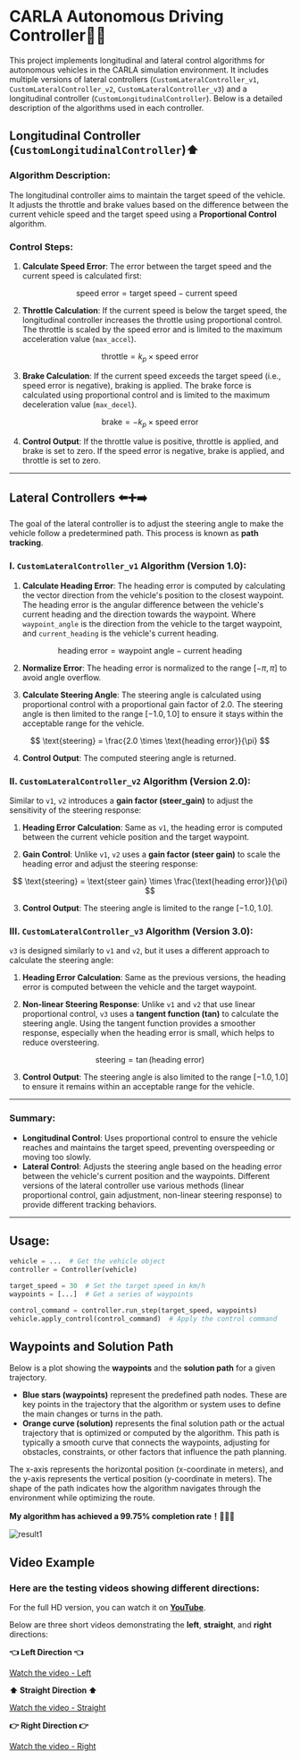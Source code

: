 # CARLA Autonomous Driving Controller🚗🤖

This project implements longitudinal and lateral control algorithms for autonomous vehicles in the CARLA simulation environment. It includes multiple versions of lateral controllers (`CustomLateralController_v1`, `CustomLateralController_v2`, `CustomLateralController_v3`) and a longitudinal controller (`CustomLongitudinalController`). Below is a detailed description of the algorithms used in each controller.

## Longitudinal Controller (`CustomLongitudinalController`)⬆️

### Algorithm Description:
The longitudinal controller aims to maintain the target speed of the vehicle. It adjusts the throttle and brake values based on the difference between the current vehicle speed and the target speed using a **Proportional Control** algorithm.

### Control Steps:

1. **Calculate Speed Error**: The error between the target speed and the current speed is calculated first:

   $$
   \text{speed error} = \text{target speed} - \text{current speed}
   $$

 2. **Throttle Calculation**: If the current speed is below the target speed, the longitudinal controller increases the throttle using proportional control. The throttle is scaled by the speed error and is limited to the maximum acceleration value (`max_accel`). 

   $$
   \text{throttle} = k_p \times \text{speed error}
   $$
   
 3. **Brake Calculation**: If the current speed exceeds the target speed (i.e., speed error is negative), braking is applied. The brake force is calculated using proportional control and is limited to the maximum deceleration value (`max_decel`).

   $$
   \text{brake} = -k_p \times \text{speed error}
   $$

 4. **Control Output**: If the throttle value is positive, throttle is applied, and brake is set to zero. If the speed error is negative, brake is applied, and throttle is set to zero.

---


## Lateral Controllers ⬅️➕➡️
The goal of the lateral controller is to adjust the steering angle to make the vehicle follow a predetermined path. This process is known as **path tracking**.

### I. `CustomLateralController_v1` Algorithm (Version 1.0):

 1. **Calculate Heading Error**: The heading error is computed by calculating the vector direction from the vehicle's position to the closest waypoint. The heading error is the angular difference between the vehicle's current heading and the direction towards the waypoint. Where `waypoint_angle` is the direction from the vehicle to the target waypoint, and `current_heading` is the vehicle's current heading.

   $$
   \text{heading error} = \text{waypoint angle} - \text{current heading}
   $$


 2. **Normalize Error**: The heading error is normalized to the range $[-\pi, \pi]$ to avoid angle overflow.

 3. **Calculate Steering Angle**: The steering angle is calculated using proportional control with a proportional gain factor of 2.0. The steering angle is then limited to the range $[-1.0, 1.0]$ to ensure it stays within the acceptable range for the vehicle.

   $$
   \text{steering} = \frac{2.0 \times \text{heading error}}{\pi}
   $$

 4. **Control Output**: The computed steering angle is returned.

### II. `CustomLateralController_v2` Algorithm (Version 2.0):

   Similar to `v1`, `v2` introduces a **gain factor (steer_gain)** to adjust the sensitivity of the steering response:

 1. **Heading Error Calculation**: Same as `v1`, the heading error is computed between the current vehicle position and the target waypoint.

 2. **Gain Control**: Unlike `v1`, `v2` uses a **gain factor (steer gain)** to scale the heading error and adjust the steering response:

   $$
   \text{steering} = \text{steer gain} \times \frac{\text{heading error}}{\pi}
   $$

 3. **Control Output**: The steering angle is limited to the range $[-1.0, 1.0]$.

### III. `CustomLateralController_v3` Algorithm (Version 3.0):

`v3` is designed similarly to `v1` and `v2`, but it uses a different approach to calculate the steering angle:

 1. **Heading Error Calculation**: Same as the previous versions, the heading error is computed between the vehicle and the target waypoint.

 2. **Non-linear Steering Response**: Unlike `v1` and `v2` that use linear proportional control, `v3` uses a **tangent function (tan)** to calculate the steering angle. Using the tangent function provides a smoother response, especially when the heading error is small, which helps to reduce oversteering.

   $$
   \text{steering} = \tan(\text{heading error})
   $$

   

 3. **Control Output**: The steering angle is also limited to the range $[-1.0, 1.0]$ to ensure it remains within an acceptable range for the vehicle.

---

### Summary:
- **Longitudinal Control**: Uses proportional control to ensure the vehicle reaches and maintains the target speed, preventing overspeeding or moving too slowly.
- **Lateral Control**: Adjusts the steering angle based on the heading error between the vehicle's current position and the waypoints. Different versions of the lateral controller use various methods (linear proportional control, gain adjustment, non-linear steering response) to provide different tracking behaviors.

---

## Usage:

```python
vehicle = ...  # Get the vehicle object
controller = Controller(vehicle)

target_speed = 30  # Set the target speed in km/h
waypoints = [...]  # Get a series of waypoints

control_command = controller.run_step(target_speed, waypoints)
vehicle.apply_control(control_command)  # Apply the control command

```

## Waypoints and Solution Path

Below is a plot showing the **waypoints** and the **solution path** for a given trajectory. 

- **Blue stars (waypoints)** represent the predefined path nodes. These are key points in the trajectory that the algorithm or system uses to define the main changes or turns in the path.
- **Orange curve (solution)** represents the final solution path or the actual trajectory that is optimized or computed by the algorithm. This path is typically a smooth curve that connects the waypoints, adjusting for obstacles, constraints, or other factors that influence the path planning.

The x-axis represents the horizontal position (x-coordinate in meters), and the y-axis represents the vertical position (y-coordinate in meters). The shape of the path indicates how the algorithm navigates through the environment while optimizing the route.

**My algorithm has achieved a 99.75% completion rate！🙂🙂🙂**

![result1](https://github.com/user-attachments/assets/3769346b-d3f8-421b-bf1c-5b24c89a551d)


## Video Example

### Here are the testing videos showing different directions:
For the full HD version, you can watch it on **[YouTube](https://www.youtube.com/watch?v=vgmIjZysimE)**.

Below are three short videos demonstrating the **left**, **straight**, and **right** directions:

**👈 Left Direction 👈**

[Watch the video - Left](https://github.com/user-attachments/assets/8afce078-cbe0-400e-808d-3862026e0ed0)

**⬆️ Straight Direction ⬆️**

[Watch the video - Straight](https://github.com/user-attachments/assets/348084d4-1cd2-4aa7-a07c-ed7cf8a80584)

**👉 Right Direction 👉**

[Watch the video - Right](https://github.com/user-attachments/assets/7a858a46-680a-4a86-a4b2-d7482929b8f5)













